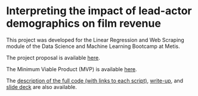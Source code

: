 # Interpreting the impact of lead-actor demographics on film revenue

This project was developed for the Linear Regression and Web Scraping module of the Data Science and Machine Learning Bootcamp at Metis.

The project proposal is available [here](https://github.com/hmlewis-astro/imdb_movie_gross/blob/main/proposal.md).

The Minimum Viable Product (MVP) is available [here](https://github.com/hmlewis-astro/imdb_movie_gross/blob/main/mvp.md).

The [description of the full code (with links to each script)](https://github.com/hmlewis-astro/imdb_movie_gross/blob/main/final_pres/run_code.md), [write-up](https://github.com/hmlewis-astro/imdb_movie_gross/blob/main/final_pres/final_writeup.md), and [slide deck](https://github.com/hmlewis-astro/imdb_movie_gross/blob/main/final_pres/Lewis_imdb_movie_gross.pdf) are also available.
